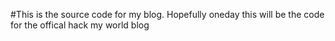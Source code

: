 #This is the source code for my blog.
Hopefully oneday this will be the code for the offical hack my world blog

